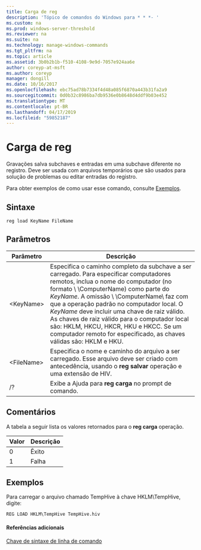 ```yaml
---
title: Carga de reg
description: 'Tópico de comandos do Windows para * * *- '
ms.custom: na
ms.prod: windows-server-threshold
ms.reviewer: na
ms.suite: na
ms.technology: manage-windows-commands
ms.tgt_pltfrm: na
ms.topic: article
ms.assetid: 3b0b2b1b-f510-4108-9e9d-7057e924aa6e
author: coreyp-at-msft
ms.author: coreyp
manager: dongill
ms.date: 10/16/2017
ms.openlocfilehash: ebc75ad78b7334f4d48a085f6870a443b31fa2a9
ms.sourcegitcommit: 0d0b32c8986ba7db9536e0b8648d4ddf9b03e452
ms.translationtype: MT
ms.contentlocale: pt-BR
ms.lasthandoff: 04/17/2019
ms.locfileid: "59852187"
---
```

# <a name="reg-load"></a>Carga de reg



Gravações salva subchaves e entradas em uma subchave diferente no registro. Deve ser usada com arquivos temporários que são usados para solução de problemas ou editar entradas do registro.

Para obter exemplos de como usar esse comando, consulte [Exemplos](#BKMK_examples).

## <a name="syntax"></a>Sintaxe

```
reg load KeyName FileName
```

## <a name="parameters"></a>Parâmetros

|Parâmetro|Descrição|
|---------|-----------|
|\<KeyName>|Especifica o caminho completo da subchave a ser carregado. Para especificar computadores remotos, inclua o nome do computador (no formato \\ \\ComputerName\) como parte do *KeyName*. A omissão \\ \\ComputerName\ faz com que a operação padrão no computador local. O *KeyName* deve incluir uma chave de raiz válido. As chaves de raiz válido para o computador local são: HKLM, HKCU, HKCR, HKU e HKCC. Se um computador remoto for especificado, as chaves válidas são: HKLM e HKU.|
|\<FileName>|Especifica o nome e caminho do arquivo a ser carregado. Esse arquivo deve ser criado com antecedência, usando o **reg salvar** operação e uma extensão de HIV.|
|/?|Exibe a Ajuda para **reg carga** no prompt de comando.|

## <a name="remarks"></a>Comentários

A tabela a seguir lista os valores retornados para o **reg carga** operação.

|Valor|Descrição|
|-----|-----------|
|0|Êxito|
|1|Falha|

## <a name="BKMK_examples"></a>Exemplos

Para carregar o arquivo chamado TempHive à chave HKLM\TempHive, digite:
```
REG LOAD HKLM\TempHive TempHive.hiv
```

#### <a name="additional-references"></a>Referências adicionais

[Chave de sintaxe de linha de comando](command-line-syntax-key.md)